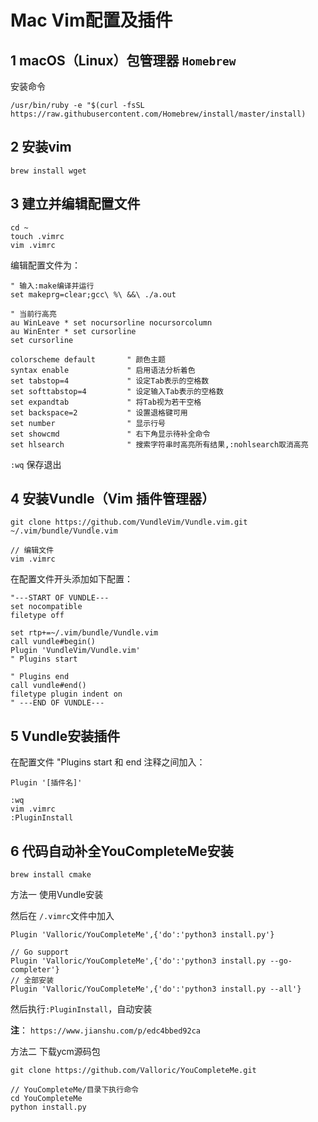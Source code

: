 # Mac Vim配置及插件

## 1 macOS（Linux）包管理器 `Homebrew`

安装命令

```brew
/usr/bin/ruby -e "$(curl -fsSL https://raw.githubusercontent.com/Homebrew/install/master/install)
```

## 2 安装vim

```brew
brew install wget
```

## 3 建立并编辑配置文件

```brew
cd ~
touch .vimrc
vim .vimrc
```

编辑配置文件为：

```vim
" 输入:make编译并运行
set makeprg=clear;gcc\ %\ &&\ ./a.out

" 当前行高亮
au WinLeave * set nocursorline nocursorcolumn
au WinEnter * set cursorline
set cursorline

colorscheme default       " 颜色主题
syntax enable             " 启用语法分析着色
set tabstop=4             " 设定Tab表示的空格数
set softtabstop=4         " 设定输入Tab表示的空格数
set expandtab             " 将Tab视为若干空格
set backspace=2           " 设置退格键可用
set number                " 显示行号
set showcmd               " 右下角显示待补全命令
set hlsearch              " 搜索字符串时高亮所有结果,:nohlsearch取消高亮
```

`:wq` 保存退出

## 4 安装Vundle（Vim 插件管理器）

```git
git clone https://github.com/VundleVim/Vundle.vim.git ~/.vim/bundle/Vundle.vim

// 编辑文件
vim .vimrc
```

在配置文件开头添加如下配置：

```vim
"---START OF VUNDLE---
set nocompatible
filetype off

set rtp+=~/.vim/bundle/Vundle.vim
call vundle#begin()
Plugin 'VundleVim/Vundle.vim'
" Plugins start

" Plugins end
call vundle#end()
filetype plugin indent on
" ---END OF VUNDLE---
```

## 5 Vundle安装插件

在配置文件 "Plugins start 和 end 注释之间加入：

```vim
Plugin '[插件名]'

:wq
vim .vimrc
:PluginInstall
```

## 6 代码自动补全YouCompleteMe安装

```brew
brew install cmake
```

方法一 使用Vundle安装

然后在 `/.vimrc`文件中加入

```vim
Plugin 'Valloric/YouCompleteMe',{'do':'python3 install.py'}

// Go support
Plugin 'Valloric/YouCompleteMe',{'do':'python3 install.py --go-completer'}
// 全部安装
Plugin 'Valloric/YouCompleteMe',{'do':'python3 install.py --all'}
```

然后执行`:PluginInstall`，自动安装

**注**： `https://www.jianshu.com/p/edc4bbed92ca`

方法二
下载ycm源码包

```git
git clone https://github.com/Valloric/YouCompleteMe.git

// YouCompleteMe/目录下执行命令
cd YouCompleteMe
python install.py
```

